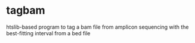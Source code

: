 # tagbam
htslib-based program to tag a bam file from amplicon sequencing with the best-fitting interval from a bed file
